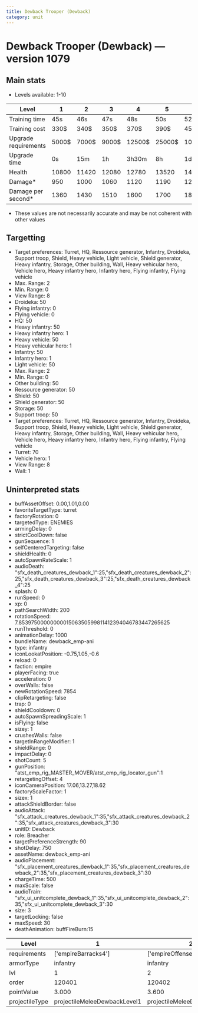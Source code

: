 ```yaml
---
title: Dewback Trooper (Dewback)
category: unit
---
```


# Dewback Trooper (Dewback) — version 1079

## Main stats

  * Levels available: 1-10

|Level               |1    |2    |3    |4     |5     |6      |7      |8      |9       |10      |
|--------------------|-----|-----|-----|------|------|-------|-------|-------|--------|--------|
|Training time       |45s  |46s  |47s  |48s   |50s   |52s    |54s    |1m24s  |1m27s   |1m30s   |
|Training cost       |330$ |340$ |350$ |370$  |390$  |450$   |510$   |600$   |630$    |690$    |
|Upgrade requirements|5000$|7000$|9000$|12500$|25000$|100000$|160000$|320000$|1000000$|1750000$|
|Upgrade time        |0s   |15m  |1h   |3h30m |8h    |1d     |2d     |3d12h  |5d      |1w1d    |
|Health              |10800|11420|12080|12780 |13520 |14320  |15160  |16070  |17030   |18050   |
|Damage*             |950  |1000 |1060 |1120  |1190  |1260   |1330   |1410   |1490    |1580    |
|Damage per second*  |1360 |1430 |1510 |1600  |1700  |1800   |1900   |2010   |2130    |2260    |

* These values are not necessarily accurate and may be not coherent with other values

## Targetting

  * Target preferences: Turret, HQ, Ressource generator, Infantry, Droideka, Support troop, Shield, Heavy vehicle, Light vehicle, Shield generator, Heavy infantry, Storage, Other building, Wall, Heavy vehicular hero, Vehicle hero, Heavy infantry hero, Infantry hero, Flying infantry, Flying vehicle
  * Max. Range: 2
  * Min. Range: 0
  * View Range: 8
  * Droideka: 50
  * Flying infantry: 0
  * Flying vehicle: 0
  * HQ: 50
  * Heavy infantry: 50
  * Heavy infantry hero: 1
  * Heavy vehicle: 50
  * Heavy vehicular hero: 1
  * Infantry: 50
  * Infantry hero: 1
  * Light vehicle: 50
  * Max. Range: 2
  * Min. Range: 0
  * Other building: 50
  * Ressource generator: 50
  * Shield: 50
  * Shield generator: 50
  * Storage: 50
  * Support troop: 50
  * Target preferences: Turret, HQ, Ressource generator, Infantry, Droideka, Support troop, Shield, Heavy vehicle, Light vehicle, Shield generator, Heavy infantry, Storage, Other building, Wall, Heavy vehicular hero, Vehicle hero, Heavy infantry hero, Infantry hero, Flying infantry, Flying vehicle
  * Turret: 70
  * Vehicle hero: 1
  * View Range: 8
  * Wall: 1

## Uninterpreted stats

  * buffAssetOffset: 0.00,1.01,0.00
  * favoriteTargetType: turret
  * factoryRotation: 0
  * targetedType: ENEMIES
  * armingDelay: 0
  * strictCoolDown: false
  * gunSequence: 1
  * selfCenteredTargeting: false
  * shieldHealth: 0
  * autoSpawnRateScale: 1
  * audioDeath: "sfx_death_creatures_dewback_1":25,"sfx_death_creatures_dewback_2":25,"sfx_death_creatures_dewback_3":25,"sfx_death_creatures_dewback_4":25
  * splash: 0
  * runSpeed: 0
  * xp: 0
  * pathSearchWidth: 200
  * rotationSpeed: 7.8539750000000001506350599811412394046783447265625
  * runThreshold: 0
  * animationDelay: 1000
  * bundleName: dewback_emp-ani
  * type: infantry
  * iconLookatPosition: -0.75,1.05,-0.6
  * reload: 0
  * faction: empire
  * playerFacing: true
  * acceleration: 0
  * overWalls: false
  * newRotationSpeed: 7854
  * clipRetargeting: false
  * trap: 0
  * shieldCooldown: 0
  * autoSpawnSpreadingScale: 1
  * isFlying: false
  * sizey: 1
  * crushesWalls: false
  * targetInRangeModifier: 1
  * shieldRange: 0
  * impactDelay: 0
  * shotCount: 5
  * gunPosition: "atst_emp_rig_MASTER_MOVER/atst_emp_rig_locator_gun":1
  * retargetingOffset: 4
  * iconCameraPosition: 17.06,13.27,18.62
  * factoryScaleFactor: 1
  * sizex: 1
  * attackShieldBorder: false
  * audioAttack: "sfx_attack_creatures_dewback_1":35,"sfx_attack_creatures_dewback_2":35,"sfx_attack_creatures_dewback_3":30
  * unitID: Dewback
  * role: Breacher
  * targetPreferenceStrength: 90
  * shotDelay: 750
  * assetName: dewback_emp-ani
  * audioPlacement: "sfx_placement_creatures_dewback_1":35,"sfx_placement_creatures_dewback_2":35,"sfx_placement_creatures_dewback_3":30
  * chargeTime: 500
  * maxScale: false
  * audioTrain: "sfx_ui_unitcomplete_dewback_1":35,"sfx_ui_unitcomplete_dewback_2":35,"sfx_ui_unitcomplete_dewback_3":30
  * size: 3
  * targetLocking: false
  * maxSpeed: 30
  * deathAnimation: buffFireBurn:15

|Level         |1                           |2                           |3                           |4                           |5                           |6                           |7                           |8                           |9                           |10                           |
|--------------|----------------------------|----------------------------|----------------------------|----------------------------|----------------------------|----------------------------|----------------------------|----------------------------|----------------------------|-----------------------------|
|requirements  |['empireBarracks4']         |['empireOffenseLab2']       |['empireOffenseLab3']       |['empireOffenseLab4']       |['empireOffenseLab5']       |['empireOffenseLab6']       |['empireOffenseLab7']       |['empireOffenseLab8']       |['empireOffenseLab9']       |['empireOffenseLab10']       |
|armorType     |infantry                    |infantry                    |infantry                    |infantry                    |infantry                    |infantry                    |bruiserInfantry             |bruiserInfantry             |bruiserInfantry             |bruiserInfantry              |
|lvl           |1                           |2                           |3                           |4                           |5                           |6                           |7                           |8                           |9                           |10                           |
|order         |120401                      |120402                      |120403                      |120404                      |120405                      |120406                      |120407                      |120408                      |120409                      |120410                       |
|pointValue    |3.000                       |3.600                       |4.200                       |4.800                       |5.400                       |6.000                       |6.600                       |7.200                       |7.800                       |9.000                        |
|projectileType|projectileMeleeDewbackLevel1|projectileMeleeDewbackLevel2|projectileMeleeDewbackLevel3|projectileMeleeDewbackLevel4|projectileMeleeDewbackLevel5|projectileMeleeDewbackLevel6|projectileMeleeDewbackLevel7|projectileMeleeDewbackLevel8|projectileMeleeDewbackLevel9|projectileMeleeDewbackLevel10|

